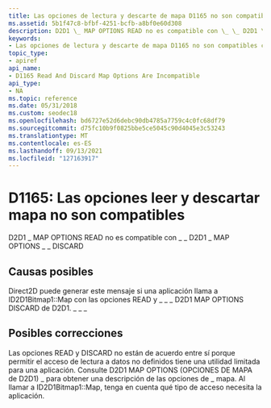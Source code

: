 ```yaml
---
title: Las opciones de lectura y descarte de mapa D1165 no son compatibles
ms.assetid: 5b1f47c8-bfbf-4251-bcfb-a8bf0e60d308
description: D2D1 \_ MAP OPTIONS READ no es compatible con \_ \_ D2D1 \_ MAP OPTIONS \_ \_ DISCARD
keywords:
- Las opciones de lectura y descarte de mapa D1165 no son compatibles con Direct2D
topic_type:
- apiref
api_name:
- D1165 Read And Discard Map Options Are Incompatible
api_type:
- NA
ms.topic: reference
ms.date: 05/31/2018
ms.custom: seodec18
ms.openlocfilehash: bd6727e52d6debc90db4785a7759c4c0fc68df79
ms.sourcegitcommit: d75fc10b9f0825bbe5ce5045c90d4045e3c53243
ms.translationtype: MT
ms.contentlocale: es-ES
ms.lasthandoff: 09/13/2021
ms.locfileid: "127163917"
---
```

# <a name="d1165-read-and-discard-map-options-are-incompatible"></a>D1165: Las opciones leer y descartar mapa no son compatibles

D2D1 \_ MAP OPTIONS READ no es compatible con \_ \_ D2D1 \_ MAP OPTIONS \_ \_ DISCARD





 

## <a name="possible-causes"></a>Causas posibles

Direct2D puede generar este mensaje si una aplicación llama a ID2D1Bitmap1::Map con las opciones READ y \_ \_ \_ D2D1 MAP OPTIONS DISCARD de D2D1. \_ \_ \_

## <a name="possible-fixes"></a>Posibles correcciones

Las opciones READ y DISCARD no están de acuerdo entre sí porque permitir el acceso de lectura a datos no definidos tiene una utilidad limitada para una aplicación. Consulte D2D1 MAP OPTIONS (OPCIONES DE MAPA de D2D1) \_ para obtener una descripción de las opciones de \_ mapa. Al llamar a ID2D1Bitmap1::Map, tenga en cuenta qué tipo de acceso necesita la aplicación.

 

 




